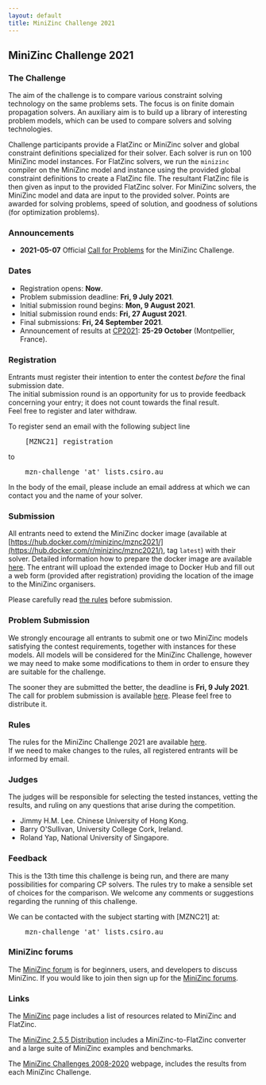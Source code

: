 ```yaml
---
layout: default
title: MiniZinc Challenge 2021
---
```


## MiniZinc Challenge 2021

### The Challenge

The aim of the challenge is to compare various constraint solving technology on the same  problems
sets. The focus is on finite domain propagation solvers. An auxiliary aim is to build up a library 
of interesting problem models, which can be used to compare solvers and solving technologies.

Challenge participants provide a FlatZinc or MiniZinc solver and global constraint definitions
specialized for their solver. Each solver is run on 100 MiniZinc model instances. For FlatZinc
solvers, we run the `minizinc` compiler on the MiniZinc model and instance using the provided global
constraint definitions to create a FlatZinc file. The resultant FlatZinc file is then given as input
to the provided FlatZinc solver. For MiniZinc solvers, the MiniZinc model and data are input to the
provided solver. Points are awarded for solving problems, speed of solution, and goodness of
solutions (for optimization problems).

### Announcements

*   **2021-05-07** Official [Call for Problems](call_for_problems.html) for the MiniZinc Challenge.

### Dates

*   Registration opens: **Now**.
*   Problem submission deadline: **Fri, 9 July 2021**.
*   Initial submission round begins: **Mon, 9 August 2021**.
*   Initial submission round ends: **Fri, 27 August 2021**.
*   Final submissions: **Fri, 24 September 2021**.
*   Announcement of results at [<abbr>CP2021</abbr>](https://cp2021.a4cp.org): **25-29 October**
    (Montpellier, France).

### Registration

Entrants must register their intention to enter the contest _before_ the final submission date.  
The initial submission round is an opportunity for us to provide feedback concerning your entry; it
does not count towards the final result.  
Feel free to register and later withdraw.

To register send an email with the following subject line

<pre>
    <kbd>[MZNC21] registration</kbd>
</pre>

to

<pre>
    <kbd>mzn-challenge</kbd> 'at' <kbd>lists.csiro.au</kbd>
</pre>

In the body of the email, please include an email address at which we can contact you and the name
of your solver.

### Submission

All entrants need to extend the MiniZinc docker image (available at 
[https://hub.docker.com/r/minizinc/mznc2021/](https://hub.docker.com/r/minizinc/mznc2021/), tag
`latest`) with their solver. Detailed information how to prepare the docker image are available
[here](docker.html). The entrant will upload the extended image to Docker Hub and fill out a web
form (provided after registration) providing the location of the image to the MiniZinc organisers. 

Please carefully read [the rules](rules2021.html) before submission.

### Problem Submission

We strongly encourage all entrants to submit one or two MiniZinc models satisfying the contest 
requirements, together with instances for these models. All models will be considered for the
MiniZinc Challenge, however we may need to make some modifications to them in order to ensure they
are suitable for the challenge.

The sooner they are submitted the better, the deadline is **Fri, 9 July 2021**. The call for problem
submission is available [here](call_for_problems.html). Please feel free to distribute it. 

### Rules

The rules for the MiniZinc Challenge 2021 are available [here](rules2021.html).  
If we need to make changes to the rules, all registered entrants will be informed by email.

### Judges

The judges will be responsible for selecting the tested instances, vetting the results, and ruling
on any questions that arise during the competition.

*   Jimmy H.M. Lee. Chinese University of Hong Kong.
*   Barry O'Sullivan, University College Cork, Ireland.
*   Roland Yap, National University of Singapore.

### Feedback

This is the 13th time this challenge is being run, and there are many possibilities for comparing CP
solvers. The rules try to make a sensible set of choices for the comparison. We welcome any comments
or suggestions regarding the running of this challenge.

We can be contacted with the subject starting with [MZNC21] at:

<pre>
    <kbd>mzn-challenge</kbd> 'at' <kbd>lists.csiro.au</kbd>
</pre>

### MiniZinc forums

The [MiniZinc forum](../forum) is for beginners, users, and developers to discuss MiniZinc. If you
would like to join then sign up for the [MiniZinc forums](../forum).

### Links

The [MiniZinc](../index.html) page includes a list of resources related to MiniZinc and FlatZinc.

The [MiniZinc 2.5.5 Distribution](../doc-2.5.5/en/index.html) includes a MiniZinc-to-FlatZinc
converter and a large suite of MiniZinc examples and benchmarks.

The [MiniZinc Challenges 2008-2020](../challenge.html) webpage, includes the results from each
MiniZinc Challenge.
